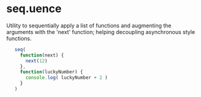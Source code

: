 seq.uence
=========

Utility to sequentially apply a list of functions
and augmenting the arguments with the 'next' function;
helping decoupling asynchronous style functions.

```javascript
   seq(
     function(next) {
	   next(12)
     },
     function(luckyNumber) {
	   console.log( luckyNumber + 2 )
     }
   )
```
